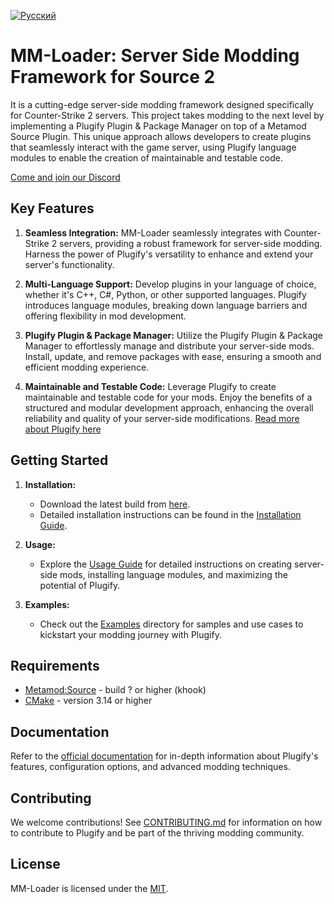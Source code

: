 [![Русский](https://img.shields.io/badge/Русский-%F0%9F%87%B7%F0%9F%87%BA-green?style=for-the-badge)](README_ru.md)

# MM-Loader: Server Side Modding Framework for Source 2

It is a cutting-edge server-side modding framework designed specifically for Counter-Strike 2 servers. This project takes modding to the next level by implementing a Plugify Plugin & Package Manager on top of a Metamod Source Plugin. This unique approach allows developers to create plugins that seamlessly interact with the game server, using Plugify language modules to enable the creation of maintainable and testable code.

[Come and join our Discord](https://discord.gg/rX9TMmpang)

## Key Features

1. **Seamless Integration:**
   MM-Loader seamlessly integrates with Counter-Strike 2 servers, providing a robust framework for server-side modding. Harness the power of Plugify's versatility to enhance and extend your server's functionality.

2. **Multi-Language Support:**
   Develop plugins in your language of choice, whether it's C++, C#, Python, or other supported languages. Plugify introduces language modules, breaking down language barriers and offering flexibility in mod development.

3. **Plugify Plugin & Package Manager:**
   Utilize the Plugify Plugin & Package Manager to effortlessly manage and distribute your server-side mods. Install, update, and remove packages with ease, ensuring a smooth and efficient modding experience.

4. **Maintainable and Testable Code:**
   Leverage Plugify to create maintainable and testable code for your mods. Enjoy the benefits of a structured and modular development approach, enhancing the overall reliability and quality of your server-side modifications.
   [Read more about Plugify here](https://github.com/untrustedmodders/plugify)

## Getting Started

1. **Installation:**
   - Download the latest build from [here](https://github.com/untrustedmodders/plugify-metamod-loader/releases/).
   - Detailed installation instructions can be found in the [Installation Guide](https://plugify.net/use-cases/metamod-plugin/installation).

2. **Usage:**
   - Explore the [Usage Guide](https://plugify.net/essentials/installation) for detailed instructions on creating server-side mods, installing language modules, and maximizing the potential of Plugify.

3. **Examples:**
   - Check out the [Examples](https://plugify.net/plugins/s2sdk/guides/) directory for samples and use cases to kickstart your modding journey with Plugify.

## Requirements
- [Metamod:Source](https://www.sourcemm.net/downloads.php/?branch=master) - build ? or higher (khook)
- [CMake](https://cmake.org/download/) - version 3.14 or higher

## Documentation

Refer to the [official documentation](https://plugify.net/use-cases/standalone-launcher) for in-depth information about Plugify's features, configuration options, and advanced modding techniques.

## Contributing

We welcome contributions! See [CONTRIBUTING.md](https://github.com/untrustedmodders/plugify/blob/main/docs/CONTRIBUTING.md) for information on how to contribute to Plugify and be part of the thriving modding community.

## License

MM-Loader is licensed under the [MIT](LICENSE).

